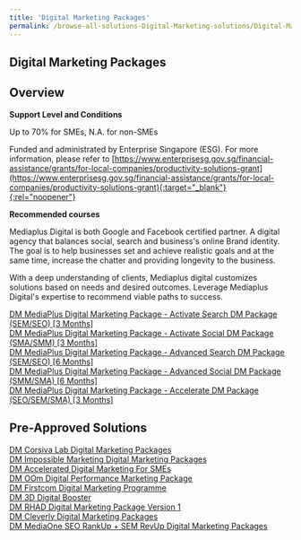 ```yaml
---
title: 'Digital Marketing Packages'
permalink: /browse-all-solutions-Digital-Marketing-solutions/Digital-Marketing-Packages
---
```


## Digital Marketing Packages
## Overview

**Support Level and Conditions**

Up to 70% for SMEs, N.A. for non-SMEs

Funded and administrated by Enterprise Singapore (ESG). For more information, please refer to
[https://www.enterprisesg.gov.sg/financial-assistance/grants/for-local-companies/productivity-solutions-grant](https://www.enterprisesg.gov.sg/financial-assistance/grants/for-local-companies/productivity-solutions-grant){:target="_blank"}{:rel="noopener"}

**Recommended courses**

Mediaplus Digital is both Google and Facebook certified partner. A digital agency that balances social, search and business's online Brand identity. The goal is to help businesses set and achieve realistic goals and at the same time, increase the chatter and providing longevity to the business.

With a deep understanding of clients, Mediaplus digital customizes solutions based on needs and desired outcomes. Leverage Mediaplus Digital's expertise to recommend viable paths to success.

<a href='https://www.gobusiness.gov.sg/images/psg/MediaPlus_Desensitised_Annex_3_Part_1.pdf'  target='_blank' rel='noopener'>DM MediaPlus Digital Marketing Package - Activate Search DM Package (SEM/SEO) [3 Months]</a><br>
<a href='https://www.gobusiness.gov.sg/images/psg/MediaPlus_Desensitised_Annex_3_Part_2.pdf'  target='_blank' rel='noopener'>DM MediaPlus Digital Marketing Package - Activate Social DM Package (SMA/SMM) [3 Months]</a><br>
<a href='https://www.gobusiness.gov.sg/images/psg/MediaPlus_Desensitised_Annex_3_Part_3.pdf'  target='_blank' rel='noopener'>DM MediaPlus Digital Marketing Package - Advanced Search DM Package (SEM/SEO) [6 Months]</a><br>
<a href='https://www.gobusiness.gov.sg/images/psg/MediaPlus_Desensitised_Annex_3_Part_4.pdf'  target='_blank' rel='noopener'>DM MediaPlus Digital Marketing Package - Advanced Social DM Package (SMM/SMA) [6 Months]</a><br>
<a href='https://www.gobusiness.gov.sg/images/psg/MediaPlus_Desensitised_Annex_3_Part_5.pdf'  target='_blank' rel='noopener'>DM MediaPlus Digital Marketing Package - Accelerate DM Package (SEO/SEM/SMA) [3 Months]</a><br>

## Pre-Approved Solutions

<a href='/productivity-solutions-grant/solutionrepo/solution2461' target='_blank'>DM Corsiva Lab Digital Marketing Packages</a><br>
<a href='/productivity-solutions-grant/solutionrepo/solution2466' target='_blank'>DM Impossible Marketing Digital Marketing Packages</a><br>
<a href='/productivity-solutions-grant/solutionrepo/solution2471' target='_blank'>DM Accelerated Digital Marketing For SMEs</a><br>
<a href='/productivity-solutions-grant/solutionrepo/solution2522' target='_blank'>DM OOm Digital Performance Marketing Package</a><br>
<a href='/productivity-solutions-grant/solutionrepo/solution2640' target='_blank'>DM Firstcom Digital Marketing Programme</a><br>
<a href='/productivity-solutions-grant/solutionrepo/solution2740' target='_blank'>DM 3D Digital Booster</a><br>
<a href='/productivity-solutions-grant/solutionrepo/solution2793' target='_blank'>DM RHAD Digital Marketing Package Version 1</a><br>
<a href='/productivity-solutions-grant/solutionrepo/solution2803' target='_blank'>DM Cleverly Digital Marketing Packages</a><br>
<a href='/productivity-solutions-grant/solutionrepo/solution2851' target='_blank'>DM MediaOne SEO RankUp + SEM RevUp Digital Marketing Packages</a><br>
